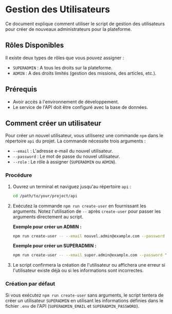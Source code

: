 # Gestion des Utilisateurs

Ce document explique comment utiliser le script de gestion des utilisateurs pour créer de nouveaux administrateurs pour la plateforme.

## Rôles Disponibles

Il existe deux types de rôles que vous pouvez assigner :

-   `SUPERADMIN` : A tous les droits sur la plateforme.
-   `ADMIN` : A des droits limités (gestion des missions, des articles, etc.).

## Prérequis

-   Avoir accès à l'environnement de développement.
-   Le service de l'API doit être configuré avec la base de données.

## Comment créer un utilisateur

Pour créer un nouvel utilisateur, vous utiliserez une commande `npm` dans le répertoire `api` du projet. La commande nécessite trois arguments :

-   `--email` : L'adresse e-mail du nouvel utilisateur.
-   `--password` : Le mot de passe du nouvel utilisateur.
-   `--role` : Le rôle à assigner (`SUPERADMIN` ou `ADMIN`).

### Procédure

1.  Ouvrez un terminal et naviguez jusqu'au répertoire `api` :
    ```bash
    cd /path/to/your/project/api
    ```

2.  Exécutez la commande `npm run create-user` en fournissant les arguments. Notez l'utilisation de `--` après `create-user` pour passer les arguments directement au script.

    **Exemple pour créer un ADMIN :**
    ```bash
    npm run create-user -- --email nouvel.admin@example.com --password "motdepassesecurise123" --role ADMIN
    ```

    **Exemple pour créer un SUPERADMIN :**
    ```bash
    npm run create-user -- --email super.admin@example.com --password "motdepassesupersecret" --role SUPERADMIN
    ```

3.  Le script confirmera la création de l'utilisateur ou affichera une erreur si l'utilisateur existe déjà ou si les informations sont incorrectes.

### Création par défaut

Si vous exécutez `npm run create-user` sans arguments, le script tentera de créer un utilisateur `SUPERADMIN` en utilisant les informations définies dans le fichier `.env` de l'API (`SUPERADMIN_EMAIL` et `SUPERADMIN_PASSWORD`).